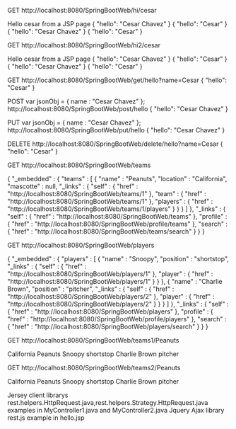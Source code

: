 GET
http://localhost:8080/SpringBootWeb/hi/cesar

Hello cesar from a JSP page
{ "hello": "Cesar Chavez" }
{ "hello": "Cesar" }
{ "hello": "Cesar Chavez" }
{ "hello": "Cesar" }

GET
http://localhost:8080/SpringBootWeb/hi2/cesar

Hello cesar from a JSP page
{ "hello": "Cesar Chavez" }
{ "hello": "Cesar" }
{ "hello": "Cesar Chavez" }
{ "hello": "Cesar" }

GET
http://localhost:8080/SpringBootWeb/get/hello?name=Cesar
{ "hello": "Cesar" }

POST
var jsonObj = {
	name : "Cesar Chavez"
};
http://localhost:8080/SpringBootWeb/post/hello
{ "hello": "Cesar Chavez" }

PUT
var jsonObj = {
	name : "Cesar Chavez"
};
http://localhost:8080/SpringBootWeb/put/hello
{ "hello": "Cesar Chavez" }

DELETE
http://localhost:8080/SpringBootWeb/delete/hello?name=Cesar
{ "hello": "Cesar" }


GET
http://localhost:8080/SpringBootWeb/teams

{
  "_embedded" : {
    "teams" : [ {
      "name" : "Peanuts",
      "location" : "California",
      "mascotte" : null,
      "_links" : {
        "self" : {
          "href" : "http://localhost:8080/SpringBootWeb/teams/1"
        },
        "team" : {
          "href" : "http://localhost:8080/SpringBootWeb/teams/1"
        },
        "players" : {
          "href" : "http://localhost:8080/SpringBootWeb/teams/1/players"
        }
      }
    } ]
  },
  "_links" : {
    "self" : {
      "href" : "http://localhost:8080/SpringBootWeb/teams"
    },
    "profile" : {
      "href" : "http://localhost:8080/SpringBootWeb/profile/teams"
    },
    "search" : {
      "href" : "http://localhost:8080/SpringBootWeb/teams/search"
    }
  }
}

GET
http://localhost:8080/SpringBootWeb/players

{
  "_embedded" : {
    "players" : [ {
      "name" : "Snoopy",
      "position" : "shortstop",
      "_links" : {
        "self" : {
          "href" : "http://localhost:8080/SpringBootWeb/players/1"
        },
        "player" : {
          "href" : "http://localhost:8080/SpringBootWeb/players/1"
        }
      }
    }, {
      "name" : "Charlie Brown",
      "position" : "pitcher",
      "_links" : {
        "self" : {
          "href" : "http://localhost:8080/SpringBootWeb/players/2"
        },
        "player" : {
          "href" : "http://localhost:8080/SpringBootWeb/players/2"
        }
      }
    } ]
  },
  "_links" : {
    "self" : {
      "href" : "http://localhost:8080/SpringBootWeb/players"
    },
    "profile" : {
      "href" : "http://localhost:8080/SpringBootWeb/profile/players"
    },
    "search" : {
      "href" : "http://localhost:8080/SpringBootWeb/players/search"
    }
  }
}

GET
http://localhost:8080/SpringBootWeb/teams1/Peanuts

<team>
	<location>California</location>
	<name>Peanuts</name>
	<players>
		<name>Snoopy</name>
		<position>shortstop</position>
	</players>
	<players>
		<name>Charlie Brown</name>
		<position>pitcher</position>
	</players>
</team>

GET
http://localhost:8080/SpringBootWeb/teams2/Peanuts

<team>
	<location>California</location>
	<name>Peanuts</name>
	<players>
		<name>Snoopy</name>
		<position>shortstop</position>
	</players>
	<players>
		<name>Charlie Brown</name>
		<position>pitcher</position>
	</players>
</team>


Jersey client librarys rest.helpers.HttpRequest.java,rest.helpers.Strategy.HttpRequest.java examples in MyController1.java and MyController2.java
Jquery Ajax library rest.js example in hello.jsp 
